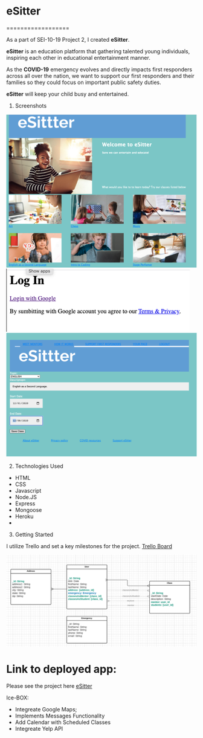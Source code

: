 # eSitter
==================

As a part of SEI-10-19 Project 2, I created **eSitter**. 

**eSitter** is an education platform that gathering talented young individuals, inspiring each other in educational entertainment manner.

As the **COVID-19** emergency evolves and directly impacts first responders across all over the nation, we want to support our first responders and their families so they could focus on important public safety duties. 


**eSitter** will keep your child busy and entertained. 

1. Screenshots

!["PrintScreen 1"](public/images/prntscrn1.png)
!["PrintScreen 2"](public/images/prntscrn2.png)
!["PrintScreen 3"](public/images/prntscrn3.png)


2. Technologies Used

* HTML
* CSS 
* Javascript
* Node.JS
* Express
* Mongoose
* Heroku
* 

3. Getting Started

I utilize Trello and set a key milestones for the project.
[Trello Board](https://trello.com/b/g1sYLjTs/sei-10-19-project-2-esitter)

!["ERD"](public/images/ERD.png)

# Link to deployed app:
Please see the project here [eSitter](https://esitter.herokuapp.com)


Ice-BOX: 

* Integreate Google Maps;
* Implements Messages Functionality
* Add Calendar with Scheduled Classes 
* Integreate Yelp API